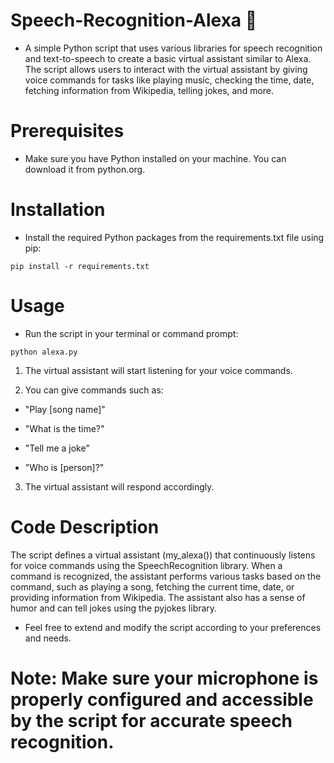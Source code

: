 # Speech-Recognition-Alexa 🤖
  * A simple Python script that uses various libraries for speech recognition and text-to-speech to create a basic virtual assistant similar to Alexa. The script allows users to interact with the virtual assistant by giving voice commands for tasks like playing music, checking the time, date, fetching information from Wikipedia, telling jokes, and more.

# Prerequisites
  * Make sure you have Python installed on your machine. You can download it from python.org.

# Installation
  * Install the required Python packages from the requirements.txt file using pip:

  ```
  pip install -r requirements.txt
  ```

# Usage
  * Run the script in your terminal or command prompt:

  ```
  python alexa.py
  ```

1. The virtual assistant will start listening for your voice commands.

2. You can give commands such as:

  * "Play [song name]"

  * "What is the time?"

  * "Tell me a joke"

  * "Who is [person]?"

3. The virtual assistant will respond accordingly.

# Code Description
  The script defines a virtual assistant (my_alexa()) that continuously listens for voice commands using the SpeechRecognition library. When a command is     recognized, the assistant performs various tasks based on the command, such as playing a song, fetching the current time, date, or providing information from Wikipedia. The assistant also has a sense of humor and can tell jokes using the pyjokes library.

* Feel free to extend and modify the script according to your preferences and needs.

# Note: Make sure your microphone is properly configured and accessible by the script for accurate speech recognition.
